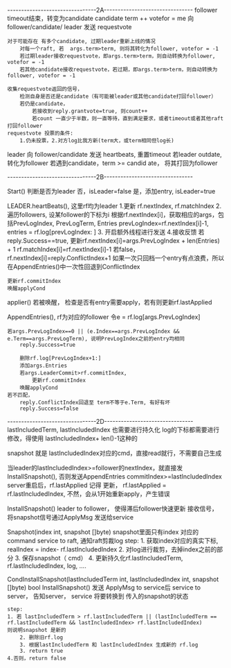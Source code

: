
--------------------------------2A--------------------------------
follower
timeout结束，转变为candidate
candidate
term ++ 
votefor = me
向follower/candidate/ leader 发送 requestvote

	对于可能存在 有多个candidate, 过期leader重新上线的情况
		对每一个raft, 若  args.term>term, 则将其转化为follower, votefor = -1
		若过期leader接收requestvote，即args.term>term，则自动转换为follower, votefor = -1
		若其他candidate接收requestvote，若过期，即args.term>term，则自动转换为follower, votefor = -1

	收集requestvote返回的信号，
		检测自身是否还是candidate（有可能被leader或其他candidate打回follower）
		若仍是candidate，
			若接收到reply.grantvote=true, 则count++
			若count 一直少于半数，则一直等待，直到满足要求，或者timeout或者其他raft打回follower
	requestvote 投票的条件:
		1.仍未投票，2.对方log比我方新(term大，或term相同但log长)

leader 
向 follower/candidate 发送 heartbeats, 重置timeout
	若leader outdate, 转化为follower
	若遇到candidate，term >= candid
ate， 将其打回为follower

--------------------------------2B--------------------------------

Start() 
判断是否为leader
	否，isLeader=false
	是，添加entry, isLeader=true


LEADER.heartBeats(), 这里rf均为leader
1.更新 rf.nextIndex,  rf.matchIndex
2.遍历followers, 设某follower的下标为i
	根据rf.nextIndex[i]，获取相应的args，包括PrevLogIndex, PrevLogTerm, Entries
	prevLogIndex=rf.nextIndex[i]-1, entries = rf.log[prevLogIndex: ]
3. 开启额外线程进行发送
4.接收反馈
	若reply.Success==true, 
		更新rf.nextIndex[i]=args.PrevLogIndex + len(Entries) + 1
		rf.matchIndex[i]=rf.nextIndex[i]-1
	若false，
		rf.nextIndex[i]=reply.ConflictIndex+1
		如果一次只回档一个entry有点浪费，所以在AppendEntries()中一次性回退到ConflictIndex
	
	更新rf.commitIndex
	唤醒applyCond

applier()
	若被唤醒， 检查是否有entry需要apply，若有则更新rf.lastApplied

AppendEntries(), rf为对应的follower
	令e = rf.log[args.PrevLogIndex]
	
	若args.PrevLogIndex==0 || (e.Index==args.PrevLogIndex && e.Term==args.PrevLogTerm), 说明PrevLogIndex之前的entry均相同
		reply.Success=true

		删除rf.log[PrevLogIndex+1:]
		添加args.Entries
		若args.LeaderCommit>rf.commitIndex,
			更新rf.commitIndex
		唤醒applyCond
	若不匹配，
		reply.ConflictIndex回退至 term不等于e.Term, 有好有坏	
		reply.Success=false


--------------------------------2D--------------------------------
lastIncludedTerm,  lastIncludedIndex 也需要进行持久化
log的下标都需要进行修改，得使用 lastIncludedIndex+ len()-1这种的

snapshot 就是 lastIncludedIndex对应的cmd，直接read就行，不需要自己生成

当leader的lastIncludedIndex>=follower的nextIndex，就直接发InstallSnapshot(), 否则发送AppendEntries
commitIndex>=lastIncludedIndex
server重启后，rf.lastApplied 记得 更新， rf.lastApplied = rf.lastIncludedIndex, 不然，会从1开始重新apply，产生错误


InstallSnapshot()
	leader to follower， 使得滞后follower快速更新
	接收信号， 将snapshot信号通过ApplyMsg 发送给service
	

Snapshot(index int, snapshot []byte)
	snapshot里面只有index 对应的command 
	service to raft, 通知raft剪裁log
	step:
	1. 获取index对应的真实下标, realIndex = index- rf.lastIncludedIndex
	2. 对log进行裁剪，去掉index之前的部分
	3. 保存snapshot（ cmd）
	4. 更新持久化rf.lastIncludedTerm, rf.lastIncludedIndex, log, ....
	

CondInstallSnapshot(lastIncludedTerm int, lastIncludedIndex int, snapshot []byte) bool
	InstallSnapshot() 发送 ApplyMsg to service后
	service to server， 告知server， service 将要转换到 传入的snapshot的状态
	
	step:
	1. 若 lastIncludedTerm > rf.lastIncludedTerm || (lastIncludedTerm == rf.lastIncludedTerm && lastIncludedIndex> rf.lastIncludedIndex) 
	则说明snapshot 是新的
		2. 删除旧rf.log
		3. 根据lastIncludedTerm 和 lastIncludedIndex 生成新的 rf.log
		3. return true
	4.否则，return false


